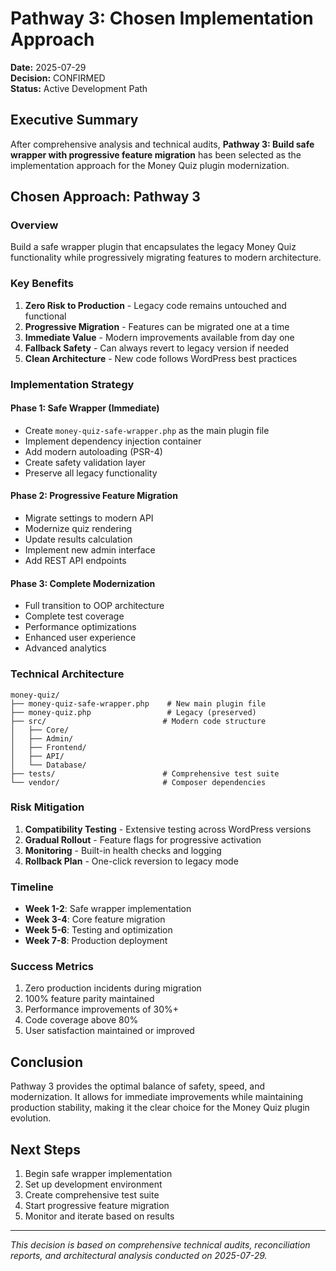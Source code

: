 # Pathway 3: Chosen Implementation Approach

**Date:** 2025-07-29  
**Decision:** CONFIRMED  
**Status:** Active Development Path

## Executive Summary

After comprehensive analysis and technical audits, **Pathway 3: Build safe wrapper with progressive feature migration** has been selected as the implementation approach for the Money Quiz plugin modernization.

## Chosen Approach: Pathway 3

### Overview
Build a safe wrapper plugin that encapsulates the legacy Money Quiz functionality while progressively migrating features to modern architecture.

### Key Benefits
1. **Zero Risk to Production** - Legacy code remains untouched and functional
2. **Progressive Migration** - Features can be migrated one at a time
3. **Immediate Value** - Modern improvements available from day one
4. **Fallback Safety** - Can always revert to legacy version if needed
5. **Clean Architecture** - New code follows WordPress best practices

### Implementation Strategy

#### Phase 1: Safe Wrapper (Immediate)
- Create `money-quiz-safe-wrapper.php` as the main plugin file
- Implement dependency injection container
- Add modern autoloading (PSR-4)
- Create safety validation layer
- Preserve all legacy functionality

#### Phase 2: Progressive Feature Migration
- Migrate settings to modern API
- Modernize quiz rendering
- Update results calculation
- Implement new admin interface
- Add REST API endpoints

#### Phase 3: Complete Modernization
- Full transition to OOP architecture
- Complete test coverage
- Performance optimizations
- Enhanced user experience
- Advanced analytics

### Technical Architecture

```
money-quiz/
├── money-quiz-safe-wrapper.php    # New main plugin file
├── money-quiz.php                 # Legacy (preserved)
├── src/                          # Modern code structure
│   ├── Core/
│   ├── Admin/
│   ├── Frontend/
│   ├── API/
│   └── Database/
├── tests/                        # Comprehensive test suite
└── vendor/                       # Composer dependencies
```

### Risk Mitigation

1. **Compatibility Testing** - Extensive testing across WordPress versions
2. **Gradual Rollout** - Feature flags for progressive activation
3. **Monitoring** - Built-in health checks and logging
4. **Rollback Plan** - One-click reversion to legacy mode

### Timeline

- **Week 1-2**: Safe wrapper implementation
- **Week 3-4**: Core feature migration
- **Week 5-6**: Testing and optimization
- **Week 7-8**: Production deployment

### Success Metrics

1. Zero production incidents during migration
2. 100% feature parity maintained
3. Performance improvements of 30%+
4. Code coverage above 80%
5. User satisfaction maintained or improved

## Conclusion

Pathway 3 provides the optimal balance of safety, speed, and modernization. It allows for immediate improvements while maintaining production stability, making it the clear choice for the Money Quiz plugin evolution.

## Next Steps

1. Begin safe wrapper implementation
2. Set up development environment
3. Create comprehensive test suite
4. Start progressive feature migration
5. Monitor and iterate based on results

---

*This decision is based on comprehensive technical audits, reconciliation reports, and architectural analysis conducted on 2025-07-29.*